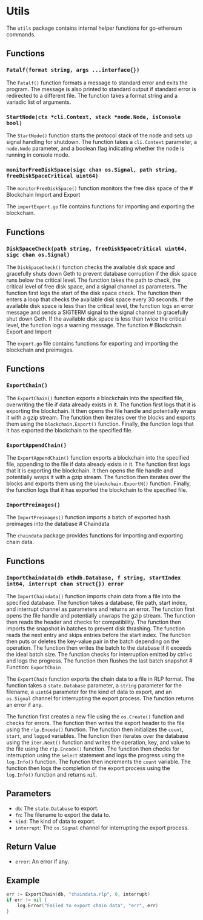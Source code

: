 # Utils

The `utils` package contains internal helper functions for go-ethereum commands.

## Functions

### `Fatalf(format string, args ...interface{})`

The `Fatalf()` function formats a message to standard error and exits the program. The message is also printed to standard output if standard error is redirected to a different file. The function takes a format string and a variadic list of arguments.

### `StartNode(ctx *cli.Context, stack *node.Node, isConsole bool)`

The `StartNode()` function starts the protocol stack of the node and sets up signal handling for shutdown. The function takes a `cli.Context` parameter, a `node.Node` parameter, and a boolean flag indicating whether the node is running in console mode.

### `monitorFreeDiskSpace(sigc chan os.Signal, path string, freeDiskSpaceCritical uint64)`

The `monitorFreeDiskSpace()` function monitors the free disk space of the # Blockchain Import and Export

The `importExport.go` file contains functions for importing and exporting the blockchain.

## Functions

### `DiskSpaceCheck(path string, freeDiskSpaceCritical uint64, sigc chan os.Signal)`

The `DiskSpaceCheck()` function checks the available disk space and gracefully shuts down Geth to prevent database corruption if the disk space runs below the critical level. The function takes the path to check, the critical level of free disk space, and a signal channel as parameters. The function first logs the start of the disk space check. The function then enters a loop that checks the available disk space every 30 seconds. If the available disk space is less than the critical level, the function logs an error message and sends a SIGTERM signal to the signal channel to gracefully shut down Geth. If the available disk space is less than twice the critical level, the function logs a warning message. The function # Blockchain Export and Import

The `export.go` file contains functions for exporting and importing the blockchain and preimages.

## Functions

### `ExportChain()`

The `ExportChain()` function exports a blockchain into the specified file, overwriting the file if data already exists in it. The function first logs that it is exporting the blockchain. It then opens the file handle and potentially wraps it with a gzip stream. The function then iterates over the blocks and exports them using the `blockchain.Export()` function. Finally, the function logs that it has exported the blockchain to the specified file.

### `ExportAppendChain()`

The `ExportAppendChain()` function exports a blockchain into the specified file, appending to the file if data already exists in it. The function first logs that it is exporting the blockchain. It then opens the file handle and potentially wraps it with a gzip stream. The function then iterates over the blocks and exports them using the `blockchain.ExportN()` function. Finally, the function logs that it has exported the blockchain to the specified file.

### `ImportPreimages()`

The `ImportPreimages()` function imports a batch of exported hash preimages into the database # Chaindata

The `chaindata` package provides functions for importing and exporting chain data.

## Functions

### `ImportChaindata(db ethdb.Database, f string, startIndex int64, interrupt chan struct{}) error`

The `ImportChaindata()` function imports chain data from a file into the specified database. The function takes a database, file path, start index, and interrupt channel as parameters and returns an error. The function first opens the file handle and potentially unwraps the gzip stream. The function then reads the header and checks for compatibility. The function then imports the snapshot in batches to prevent disk thrashing. The function reads the next entry and skips entries before the start index. The function then puts or deletes the key-value pair in the batch depending on the operation. The function then writes the batch to the database if it exceeds the ideal batch size. The function checks for interruption emitted by ctrl+c and logs the progress. The function then flushes the last batch snapshot # Function: `ExportChain`

The `ExportChain` function exports the chain data to a file in RLP format. The function takes a `state.Database` parameter, a `string` parameter for the filename, a `uint64` parameter for the kind of data to export, and an `os.Signal` channel for interrupting the export process. The function returns an error if any.

The function first creates a new file using the `os.Create()` function and checks for errors. The function then writes the export header to the file using the `rlp.Encode()` function. The function then initializes the `count`, `start`, and `logged` variables. The function then iterates over the database using the `iter.Next()` function and writes the operation, key, and value to the file using the `rlp.Encode()` function. The function then checks for interruption using the `select` statement and logs the progress using the `log.Info()` function. The function then increments the `count` variable. The function then logs the completion of the export process using the `log.Info()` function and returns `nil`.

## Parameters

- `db`: The `state.Database` to export.
- `fn`: The filename to export the data to.
- `kind`: The kind of data to export.
- `interrupt`: The `os.Signal` channel for interrupting the export process.

## Return Value

- `error`: An error if any.

## Example

```go
err := ExportChain(db, "chaindata.rlp", 0, interrupt)
if err != nil {
    log.Error("Failed to export chain data", "err", err)
}
```